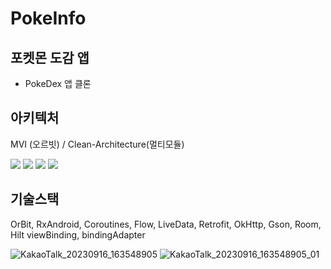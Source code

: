 # PokeInfo

## 포켓몬 도감 앱
- PokeDex 앱 클론

## 아키텍처
MVI (오르빗) / Clean-Architecture(멀티모듈)

<img src="https://img.shields.io/badge/Android-3DDC84?style=flat-square&logo=android&logoColor=white"/>
<img src="https://img.shields.io/badge/Android Studio-3DDC84?style=flat-square&logo=Android Studio&logoColor=white"/>
<img src="https://img.shields.io/badge/Git-F05032?style=flat-square&logo=git&logoColor=white"/>
<img src="https://img.shields.io/badge/GitHub-181717?style=flat-square&logo=GitHub&logoColor=white"/>

## 기술스택
OrBit, RxAndroid, Coroutines, Flow, LiveData, Retrofit, OkHttp, Gson, Room, Hilt
viewBinding, bindingAdapter 

![KakaoTalk_20230916_163548905](https://github.com/woosang1/PokeInfo/assets/45825518/0a2b2e05-0b11-44bf-9f8a-e5fb3bccb4e2)
![KakaoTalk_20230916_163548905_01](https://github.com/woosang1/PokeInfo/assets/45825518/65e4825e-1edc-49dd-8dcc-7f902a3158f9)

